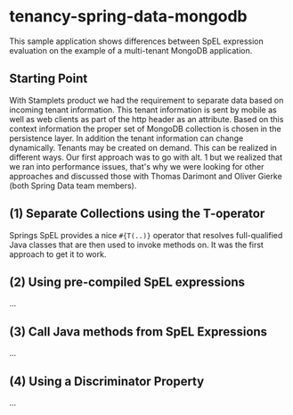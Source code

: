 # tenancy-spring-data-mongodb

This sample application shows differences between SpEL expression evaluation on the example of a multi-tenant MongoDB application.

## Starting Point

With Stamplets product we had the requirement to separate data based on incoming tenant information. This tenant information is sent
by mobile as well as web clients as part of the http header as an attribute. Based on this context information the proper set of MongoDB
collection is chosen in the persistence layer. In addition the tenant information can change dynamically. Tenants may be created on demand.
This can be realized in different ways. Our first approach was to go with alt. 1 but we realized that we ran into performance issues, that's
why we were looking for other approaches and discussed those with Thomas Darimont and Oliver Gierke (both Spring Data team members).

## (1) Separate Collections using the T-operator

Springs SpEL provides a nice `#{T(..)}` operator that resolves full-qualified Java classes that are then used to invoke methods on. It was
the first approach to get it to work.

## (2) Using pre-compiled SpEL expressions

...

## (3) Call Java methods from SpEL Expressions

...

## (4) Using a Discriminator Property

...